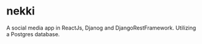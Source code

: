 # nekki
A social media app in ReactJs, Djanog and DjangoRestFramework.
Utilizing a Postgres database.
